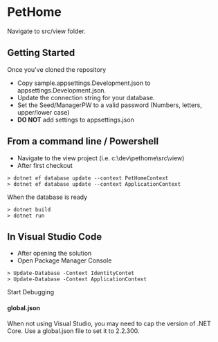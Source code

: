 # PetHome

Navigate to src/view folder. 

## Getting Started

Once you've cloned the repository

- Copy sample.appsettings.Development.json to appsettings.Development.json.
- Update the connection string for your database.
- Set the Seed/ManagerPW to a valid password (Numbers, letters, upper/lower case)
- **DO NOT** add settings to appsettings.json

## From a command line / Powershell

- Navigate to the view project (i.e. c:\dev\pethome\src\view)
- After first checkout
```
> dotnet ef database update --context PetHomeContext
> dotnet ef database update --context ApplicationContext
```

When the database is ready

```
> dotnet build
> dotnet run
```
  
## In Visual Studio Code 

- After opening the solution
- Open Package Manager Console

```
> Update-Database -Context IdentityContet
> Update-Database -Context ApplicationContext
```

  Start Debugging

#### global.json

When not using Visual Studio, you may need to cap the version of .NET Core. Use a global.json file to set it to 2.2.300.